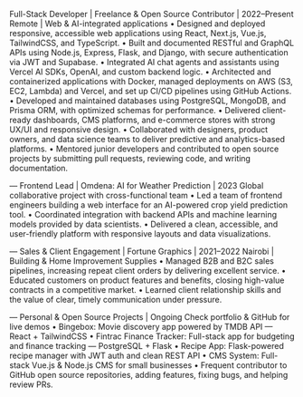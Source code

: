 Full-Stack Developer | Freelance & Open Source Contributor | 2022–Present
 Remote | Web & AI-integrated applications
 • Designed and deployed responsive, accessible web applications using React, Next.js, Vue.js, TailwindCSS, and TypeScript.
 • Built and documented RESTful and GraphQL APIs using Node.js, Express, Flask, and Django, with secure authentication via JWT and Supabase.
 • Integrated AI chat agents and assistants using Vercel AI SDKs, OpenAI, and custom backend logic.
 • Architected and containerized applications with Docker, managed deployments on AWS (S3, EC2, Lambda) and Vercel, and set up CI/CD pipelines using GitHub Actions.
 • Developed and maintained databases using PostgreSQL, MongoDB, and Prisma ORM, with optimized schemas for performance.
 • Delivered client-ready dashboards, CMS platforms, and e-commerce stores with strong UX/UI and responsive design.
 • Collaborated with designers, product owners, and data science teams to deliver predictive and analytics-based platforms.
 • Mentored junior developers and contributed to open source projects by submitting pull requests, reviewing code, and writing documentation.

— Frontend Lead | Omdena: AI for Weather Prediction | 2023
 Global collaborative project with cross-functional team
 • Led a team of frontend engineers building a web interface for an AI-powered crop yield prediction tool.
 • Coordinated integration with backend APIs and machine learning models provided by data scientists.
 • Delivered a clean, accessible, and user-friendly platform with responsive layouts and data visualizations.

— Sales & Client Engagement | Fortune Graphics | 2021–2022
 Nairobi | Building & Home Improvement Supplies
 • Managed B2B and B2C sales pipelines, increasing repeat client orders by delivering excellent service.
 • Educated customers on product features and benefits, closing high-value contracts in a competitive market.
 • Learned client relationship skills and the value of clear, timely communication under pressure.

— Personal & Open Source Projects | Ongoing
 Check portfolio & GitHub for live demos
 • Bingebox: Movie discovery app powered by TMDB API — React + TailwindCSS
 • Fintrac Finance Tracker: Full-stack app for budgeting and finance tracking — PostgreSQL + Flask
 • Recipe App: Flask-powered recipe manager with JWT auth and clean REST API
 • CMS System: Full-stack Vue.js & Node.js CMS for small businesses
 • Frequent contributor to GitHub open source repositories, adding features, fixing bugs, and helping review PRs.

